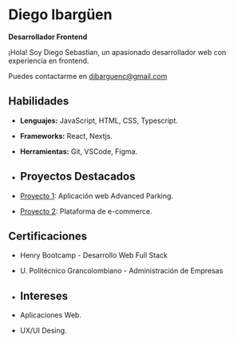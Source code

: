 # Diego Ibargüen
**Desarrollador Frontend**

¡Hola! Soy Diego Sebastian, un apasionado desarrollador web con experiencia en frontend.

Puedes contactarme en [dibarguenc@gmail.com](mailto:dibarguenc@gmail.com)

## Habilidades
- **Lenguajes:** JavaScript, HTML, CSS, Typescript.
- **Frameworks:** React, Nextjs. 
- **Herramientas:** Git, VSCode, Figma.

- ## Proyectos Destacados
- [Proyecto 1](https://advanced-parking.vercel.app/): Aplicación web Advanced Parking.
- [Proyecto 2](https://github.com/DIbarguenCurrea/Project_E-commerce_Technology): Plataforma de e-commerce.

## Certificaciones
- Henry Bootcamp - Desarrollo Web Full Stack
- U. Politécnico Grancolombiano - Administración de Empresas

- ## Intereses
- Aplicaciones Web.
- UX/UI Desing.
